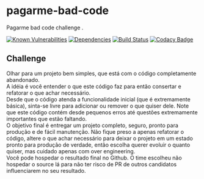 # pagarme-bad-code
Pagarme bad code challenge .


[![Known Vulnerabilities](https://snyk.io/test/github/rdiego26/pagarme-bad-code/badge.svg)](https://snyk.io/test/github/rdiego26/pagarme-bad-code)
[![Dependencies](https://david-dm.org/rdiego26/pagarme-bad-code.svg)](https://david-dm.org/rdiego26/pagarme-bad-code.svg)
[![Build Status](https://travis-ci.org/rdiego26/pagarme-bad-code.svg?branch=master)](https://travis-ci.org/rdiego26/pagarme-bad-code)
[![Codacy Badge](https://api.codacy.com/project/badge/Grade/75b5aafb8a5b4a2abdb3b662a0f34b21)](https://www.codacy.com/app/rdiego26/pagarme-bad-code?utm_source=github.com&amp;utm_medium=referral&amp;utm_content=rdiego26/pagarme-bad-code&amp;utm_campaign=Badge_Grade)

## Challenge 
Olhar para um projeto bem simples, que está com o código completamente abandonado.   
A idéia é você entender o que este código faz para então consertar e refatorar o que achar necessário.  
Desde que o código atenda a funcionalidade inicial (que é extremamente básica), sinta-se livre para adicionar ou remover o que quiser dele. Note que este código contém desde pequenos erros até questões extremamente importantes que estão faltando.  
O objetivo final é entregar um projeto completo, seguro, pronto para produção e de fácil manutenção. Não fique preso a apenas refatorar o código, altere o que achar necessário para deixar o projeto em um estado pronto para produção de verdade, então escolha querer evoluir o quanto quiser, mas cuidado apenas com over engineering.  
Você pode hospedar o resultado final no Github. O time escolheu não hospedar o source lá para não ter risco de PR de outros candidatos influenciarem no seu resultado.
